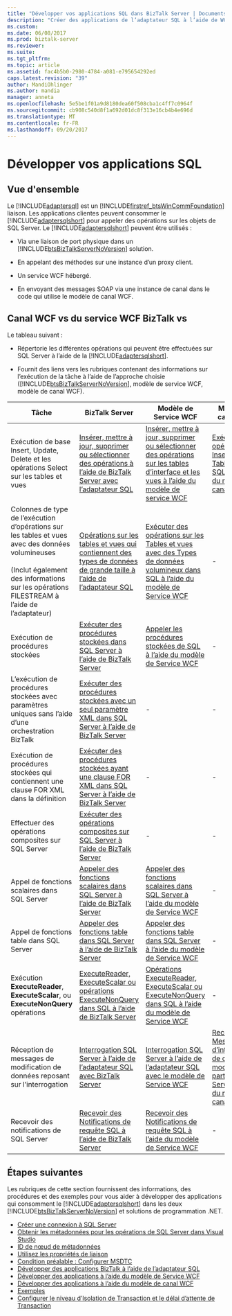 ```yaml
---
title: "Développer vos applications SQL dans BizTalk Server | Documents Microsoft"
description: "Créer des applications de l’adaptateur SQL à l’aide de WCF, ou BizTalk Server avec le Pack de l’adaptateur BizTalk (LOB)"
ms.custom: 
ms.date: 06/08/2017
ms.prod: biztalk-server
ms.reviewer: 
ms.suite: 
ms.tgt_pltfrm: 
ms.topic: article
ms.assetid: fac4b5b0-2980-4784-a081-e795654292ed
caps.latest.revision: "39"
author: MandiOhlinger
ms.author: mandia
manager: anneta
ms.openlocfilehash: 5e5be1f01a9d8180dea60f508cba1c4ff7c0964f
ms.sourcegitcommit: cb908c540d8f1a692d01dc8f313e16cb4b4e696d
ms.translationtype: MT
ms.contentlocale: fr-FR
ms.lasthandoff: 09/20/2017
---
```

# <a name="develop-your-sql-applications"></a>Développer vos applications SQL

## <a name="overview"></a>Vue d'ensemble
Le [!INCLUDE[adaptersql](../../includes/adaptersql-md.md)] est un [!INCLUDE[firstref_btsWinCommFoundation](../../includes/firstref-btswincommfoundation-md.md)] liaison. Les applications clientes peuvent consommer le [!INCLUDE[adaptersqlshort](../../includes/adaptersqlshort-md.md)] pour appeler des opérations sur les objets de SQL Server. Le [!INCLUDE[adaptersqlshort](../../includes/adaptersqlshort-md.md)] peuvent être utilisés :  
  
-   Via une liaison de port physique dans un [!INCLUDE[btsBizTalkServerNoVersion](../../includes/btsbiztalkservernoversion-md.md)] solution.  
  
-   En appelant des méthodes sur une instance d’un proxy client.  
  
-   Un service WCF hébergé.  
  
-   En envoyant des messages SOAP via une instance de canal dans le code qui utilise le modèle de canal WCF.  

## <a name="biztalk-vs-wcf-service-vs-wcf-channel"></a>Canal WCF vs du service WCF BizTalk vs    
 Le tableau suivant :  
  
-   Répertorie les différentes opérations qui peuvent être effectuées sur SQL Server à l’aide de la [!INCLUDE[adaptersqlshort](../../includes/adaptersqlshort-md.md)].  
  
-   Fournit des liens vers les rubriques contenant des informations sur l’exécution de la tâche à l’aide de l’approche choisie ([!INCLUDE[btsBizTalkServerNoVersion](../../includes/btsbiztalkservernoversion-md.md)], modèle de service WCF, modèle de canal WCF).  
  
|Tâche|BizTalk Server|Modèle de Service WCF|Modèle de canal WCF|  
|----------|--------------------|-----------------------|-----------------------|  
|Exécution de base Insert, Update, Delete et les opérations Select sur les tables et vues|[Insérer, mettre à jour, supprimer ou sélectionner des opérations à l’aide de BizTalk Server avec l’adaptateur SQL](insert-update-delete-or-select-using-the-sql-adapter-in-biztalk-server.md)|[Insérer, mettre à jour, supprimer ou sélectionner des opérations sur les tables d’interface et les vues à l’aide du modèle de service WCF](../../adapters-and-accelerators/adapter-oracle-ebs/insert-update-delete-select-on-interface-tables-and-views-with-a-wcf-service.md)|[Exécuter une opération Insert sur une Table dans SQL à l’aide du modèle de canal WCF](run-an-insert-operation-on-a-table-in-sql-using-the-wcf-channel-model.md)|  
|Colonnes de type de l’exécution d’opérations sur les tables et vues avec des données volumineuses<br /><br /> (Inclut également des informations sur les opérations FILESTREAM à l’aide de l’adaptateur)|[Opérations sur les tables et vues qui contiennent des types de données de grande taille à l’aide de l’adaptateur SQL](supported-operations-on-tables-and-views-with-large-data-types-with-sql-adapter.md)|[Exécuter des opérations sur les Tables et vues avec des Types de données volumineux dans SQL à l’aide du modèle de Service WCF](read-or-update-tables-and-views-with-large-data-types-in-sql-with-a-wcf-service.md)|-|  
|Exécution de procédures stockées|[Exécuter des procédures stockées dans SQL Server à l’aide de BizTalk Server](execute-stored-procedures-in-sql-server-using-biztalk-server.md)|[Appeler les procédures stockées de SQL à l’aide du modèle de Service WCF](invoke-stored-procedures-in-sql-using-the-wcf-service-model.md)|-|  
|L’exécution de procédures stockées avec paramètres uniques sans l’aide d’une orchestration BizTalk|[Exécuter des procédures stockées avec un seul paramètre XML dans SQL Server à l’aide de BizTalk Server](execute-stored-procedures-with-a-single-xml-parameter-in-sql-using-biztalk.md)|-|-|  
|Exécution de procédures stockées qui contiennent une clause FOR XML dans la définition|[Exécuter des procédures stockées ayant une clause FOR XML dans SQL Server à l’aide de BizTalk Server](execute-stored-procedures-having-a-for-xml-clause-in-sql-server-using-biztalk.md)|-|-|  
|Effectuer des opérations composites sur SQL Server|[Exécuter des opérations composites sur SQL Server à l’aide de BizTalk Server](run-composite-operations-on-sql-server-using-biztalk-server.md)|-|-|  
|Appel de fonctions scalaires dans SQL Server|[Appeler des fonctions scalaires dans SQL Server à l’aide de BizTalk Server](invoke-scalar-functions-in-sql-server-using-biztalk-server.md)|[Appeler des fonctions scalaires dans SQL Server à l’aide du modèle de Service WCF](invoke-scalar-functions-in-sql-server-by-using-the-wcf-service-model.md)|-|  
|Appel de fonctions table dans SQL Server|[Appeler des fonctions table dans SQL Server à l’aide de BizTalk Server](invoke-table-valued-functions-in-sql-server-using-biztalk-server.md)|[Appeler des fonctions table dans SQL Server à l’aide du modèle de Service WCF](invoke-table-valued-functions-in-sql-server-by-using-the-wcf-service-model.md)|-|  
|Exécution **ExecuteReader**, **ExecuteScalar**, ou **ExecuteNonQuery** opérations|[ExecuteReader, ExecuteScalar ou opérations ExecuteNonQuery dans SQL à l’aide de BizTalk Server](executereader-executescalar-or-executenonquery-in-sql-server-using-biztalk.md)|[Opérations ExecuteReader, ExecuteScalar ou ExecuteNonQuery dans SQL à l’aide du modèle de Service WCF](executereader-executescalar-executenonquery-in-sql-using-wcf-service-model.md)|-|  
|Réception de messages de modification de données reposant sur l’interrogation|[Interrogation SQL Server à l’aide de l’adaptateur SQL avec BizTalk Server](poll-sql-server-using-the-sql-adapter-with-biztalk-server.md)|[Interrogation SQL Server à l’aide de l’adaptateur SQL avec le modèle de Service WCF](poll-sql-server-using-the-sql-adapter-with-wcf-service-model.md)|[Recevoir des Messages d’interrogation de données modifiées à partir de SQL Server à l’aide du modèle de canal WCF](receive-polling-based-data-changed-messages-from-sql-server-using-a-wcf-channel.md)|  
|Recevoir des notifications de SQL Server|[Recevoir des Notifications de requête SQL à l’aide de BizTalk Server](receive-sql-query-notifications-using-biztalk-server.md)|[Recevoir des Notifications de requête SQL à l’aide du modèle de Service WCF](receive-query-notifications-from-sql-using-the-wcf-service-model.md)|-|  

## <a name="next-steps"></a>Étapes suivantes  
 Les rubriques de cette section fournissent des informations, des procédures et des exemples pour vous aider à développer des applications qui consomment le [!INCLUDE[adaptersqlshort](../../includes/adaptersqlshort-md.md)] dans les deux [!INCLUDE[btsBizTalkServerNoVersion](../../includes/btsbiztalkservernoversion-md.md)] et solutions de programmation .NET. 

- [Créer une connexion à SQL Server](create-a-connection-to-sql-server.md)
- [Obtenir les métadonnées pour les opérations de SQL Server dans Visual Studio](get-metadata-for-sql-server-operations-in-visual-studio-using-the-sql-adapter.md)
- [ID de nœud de métadonnées](metadata-node-ids2.md)
- [Utilisez les propriétés de liaison](read-about-the-biztalk-adapter-for-sql-server-adapter-binding-properties.md)
- [Condition préalable : Configurer MSDTC](configure-msdtc-on-sql-server-and-adapter-client.md)
- [Développer des applications BizTalk à l’aide de l’adaptateur SQL](develop-biztalk-applications-using-the-sql-adapter.md)
- [Développer des applications à l’aide du modèle de Service WCF](develop-sql-applications-using-the-wcf-service-model.md)
- [Développer des applications à l’aide du modèle de canal WCF](develop-sql-applications-using-the-wcf-channel-model.md)
- [Exemples](samples-for-the-sql-adapter.md)
- [Configurer le niveau d’Isolation de Transaction et le délai d’attente de Transaction](configure-transaction-isolation-level-and-transaction-timeout-with-sql.md)
  
